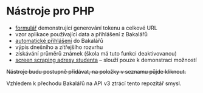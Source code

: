 # Nástroje pro PHP
* [formulář](utils/form.php) demonstrující generování tokenu a celkové URL
* vzor aplikace používající data a přihlášení z Bakalářů
* [automatické přihlášení](utils/redirect.php) do Bakalářů
* výpis dnešního a zítřejšího rozvrhu
* získávání průměrů známek (škola má tuto funkci deaktivovanou)
* [screen scraping adresy studenta](utils/fetch.php) &ndash; slouží pouze k demonstraci možností

~~Nástroje budu postupně přidávat, na položky v seznamu půjde kliknout.~~

Vzhledem k přechodu Bakalářů na API v3 ztrácí tento repozitář smysl.
